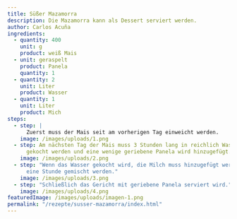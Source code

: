 ```yaml
---
title: Süßer Mazamorra
description: Die Mazamorra kann als Dessert serviert werden.
author: Carlos Acuña
ingredients:
  - quantity: 400
    unit: g
    product: weiß Mais
  - unit: geraspelt
    product: Panela
    quantity: 1
  - quantity: 2
    unit: Liter
    product: Wasser
  - quantity: 1
    unit: Liter
    product: Mich
steps:
  - step: |
      Zuerst muss der Mais seit am vorherigen Tag einweicht werden.
    image: /images/uploads/1.png
  - step: Am nächsten Tag der Mais muss 3 Stunden lang in reichlich Wasser
      gekocht werden und eine wenige geriebene Panela wird hinzugefügt.
    image: /images/uploads/2.png
  - step: "Wenn das Wasser gekocht wird, die Milch muss hinzugefügt werden und
      eine Stunde gemischt werden."
    image: /images/uploads/3.png
  - step: "Schließlich das Gericht mit geriebene Panela serviert wird."
    image: /images/uploads/4.png
featuredImage: /images/uploads/imagen-1.png
permalink: "/rezepte/susser-mazamorra/index.html"
---
```

